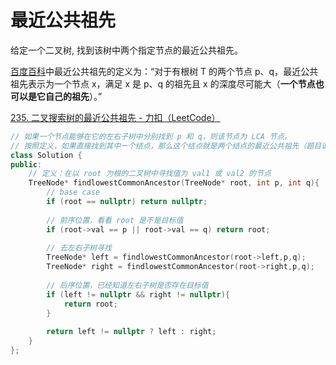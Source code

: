 # 最近公共祖先

给定一个二叉树, 找到该树中两个指定节点的最近公共祖先。

[百度百科](https://baike.baidu.com/item/最近公共祖先/8918834?fr=aladdin)中最近公共祖先的定义为：“对于有根树 T 的两个节点 p、q，最近公共祖先表示为一个节点 x，满足 x 是 p、q 的祖先且 x 的深度尽可能大（**一个节点也可以是它自己的祖先**）。”

[235. 二叉搜索树的最近公共祖先 - 力扣（LeetCode）](https://leetcode.cn/problems/lowest-common-ancestor-of-a-binary-search-tree/description/)

```c++
// 如果一个节点能够在它的左右子树中分别找到 p 和 q，则该节点为 LCA 节点。
// 按照定义，如果直接找到其中一个结点，那么这个结点就是两个结点的最近公共祖先（题目说p,q一定存在树中）
class Solution {
public:
    // 定义：在以 root 为根的二叉树中寻找值为 val1 或 val2 的节点
    TreeNode* findlowestCommonAncestor(TreeNode* root, int p, int q){
        // base case
        if (root == nullptr) return nullptr;
        
        // 前序位置，看看 root 是不是目标值
        if (root->val == p || root->val == q) return root;
        
        // 去左右子树寻找
        TreeNode* left = findlowestCommonAncestor(root->left,p,q);
        TreeNode* right = findlowestCommonAncestor(root->right,p,q);
        
        // 后序位置，已经知道左右子树是否存在目标值
        if (left != nullptr && right != nullptr){
            return root;
        }
        
        return left != nullptr ? left : right;
    }
};
```



